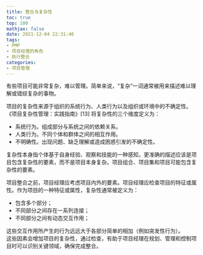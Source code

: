 ```yaml
---
title: 整合与复杂性
toc: true
top: 100
mathjax: false
date: 2021-12-04 22:31:46
tags:
- PMP
- 项目经理的角色
- 执行整合
categories:
- 项目管理
---
```

有些项目可能非常复杂，难以管理。简单来说，“复杂”一词通常被用来描述难以理解或错综复杂的事物。  

项目的复杂性来源于组织的系统行为、人类行为以及组织或环境中的不确定性。  
《项目复杂性管理：实践指南》[13] 将复杂性的三个维度定义为：

- 系统行为。组成部分与系统之间的依赖关系。
- 人类行为。不同个体和群体之间的相互作用。
- 不明确性。出现问题、缺乏理解或造成困惑引发的不确定性。  

复杂性本身指个体基于自身经验、观察和技能的一种感知，更准确的描述应该是项目包含复杂性的要素，而不是项目本身复杂。项目组合、项目集和项目可能包含复杂性的要素。

项目整合之前，项目经理应考虑项目内外的要素。项目经理应检查项目的特征或属性。作为项目的一种特征或属性，复杂性通常被定义为：

- 包含多个部分；
- 不同部分之间存在一系列连接；
- 不同部分之间有动态交互作用；  

这些交互作用所产生的行为远远大于各部分简单的相加（例如突发性行为）。  
这些因素会增加项目的复杂性，通过检查，有助于项目经理在规划、管理和控制项目时可以识别关键领域，确保完成整合。
